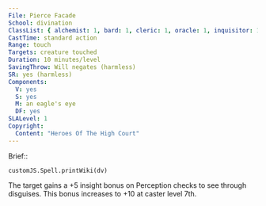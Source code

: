 ```yaml
---
File: Pierce Facade
School: divination
ClassList: { alchemist: 1, bard: 1, cleric: 1, oracle: 1, inquisitor: 1, psychic: 1, sorcerer: 1, wizard: 1, witch: 1 }
CastTime: standard action
Range: touch
Targets: creature touched
Duration: 10 minutes/level
SavingThrow: Will negates (harmless)
SR: yes (harmless)
Components:
  V: yes
  S: yes
  M: an eagle's eye
  DF: yes
SLALevel: 1
Copyright:
  Content: "Heroes Of The High Court"
---
```

Brief:: 

```dataviewjs
customJS.Spell.printWiki(dv)
```

The target gains a +5 insight bonus on Perception checks to see through disguises. This bonus increases to +10 at caster level 7th.
